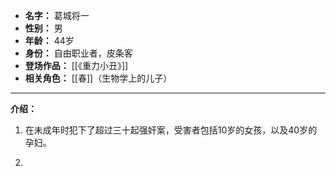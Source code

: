 
- **名字：** 葛城将一
- **性别：** 男
- **年龄：** 44岁
- **身份：** 自由职业者，皮条客
- **登场作品：** [[《重力小丑》]]
- **相关角色：** [[春]]（生物学上的儿子）

---

**介绍：** 

1. 在未成年时犯下了超过三十起强奸案，受害者包括10岁的女孩，以及40岁的孕妇。

2. 
